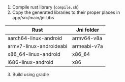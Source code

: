 1. Compile rust library (`compile.sh`)
2. Copy the generated libraries to their proper places in app/src/main/jniLibs

Rust| Jni folder
---| ---
aarch64-linux-android| armv64-v8a
armv7-linux-androideabi| armeabi-v7a
x86_64-linux-android| x86_64
i686-linux-android| x86

3. Build using gradle
